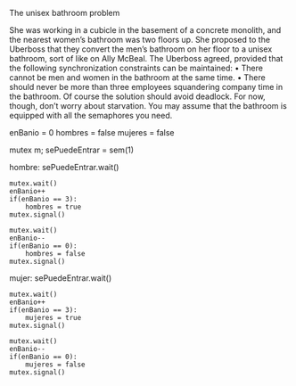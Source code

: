 The unisex bathroom problem

She was working in a cubicle in the basement of a concrete monolith, and the nearest women’s bathroom was two floors up. She proposed to the Uberboss that they convert the men’s bathroom on her floor to a unisex bathroom, sort of like on Ally McBeal.
The Uberboss agreed, provided that the following synchronization constraints can be maintained:
• There cannot be men and women in the bathroom at the same time.
• There should never be more than three employees squandering company time in the bathroom.
Of course the solution should avoid deadlock. For now, though, don’t worry about starvation. You may assume that the bathroom is equipped with all the semaphores you need.

enBanio = 0
hombres = false
mujeres = false

mutex m;
sePuedeEntrar = sem(1)

hombre:
    sePuedeEntrar.wait()

    mutex.wait()
    enBanio++
    if(enBanio == 3):
        hombres = true
    mutex.signal()

    mutex.wait()
    enBanio--
    if(enBanio == 0):
        hombres = false
    mutex.signal()

mujer:
    sePuedeEntrar.wait()

    mutex.wait()
    enBanio++
    if(enBanio == 3):
        mujeres = true
    mutex.signal()

    mutex.wait()
    enBanio--
    if(enBanio == 0):
        mujeres = false
    mutex.signal()

